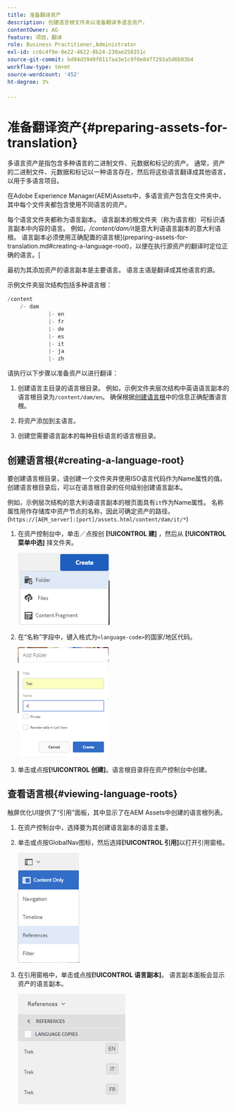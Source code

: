 ```yaml
---
title: 准备翻译资产
description: 创建语言根文件夹以准备翻译多语言资产。
contentOwner: AG
feature: 项目，翻译
role: Business Practitioner,Administrator
exl-id: cc6c4f9e-8e22-4622-8b24-230ae258351c
source-git-commit: bd94d3949f0117aa3e1c9f0e84f7293a5d6b03b4
workflow-type: tm+mt
source-wordcount: '452'
ht-degree: 3%

---
```


# 准备翻译资产{#preparing-assets-for-translation}

多语言资产是指包含多种语言的二进制文件、元数据和标记的资产。 通常，资产的二进制文件、元数据和标记以一种语言存在，然后将这些语言翻译成其他语言，以用于多语言项目。

在Adobe Experience Manager(AEM)Assets中，多语言资产包含在文件夹中，其中每个文件夹都包含使用不同语言的资产。

每个语言文件夹都称为语言副本。 语言副本的根文件夹（称为语言根）可标识语言副本中内容的语言。 例如，*/content/dam/it*&#x200B;是意大利语语言副本的意大利语根。 语言副本必须使用正确配置的语言根](preparing-assets-for-translation.md#creating-a-language-root)，以便在执行源资产的翻译时定位正确的语言。[

最初为其添加资产的语言副本是主要语言。 语言主语是翻译成其他语言的源。

示例文件夹层次结构包括多种语言根：

```java
/content
    /- dam
             |- en
             |- fr
             |- de
             |- es
             |- it
             |- ja
             |- zh
```

请执行以下步骤以准备资产以进行翻译：

1. 创建语言主目录的语言根目录。 例如，示例文件夹层次结构中英语语言副本的语言根目录为`/content/dam/en`。 确保根据[创建语言根](preparing-assets-for-translation.md#creating-a-language-root)中的信息正确配置语言根。

1. 将资产添加到主语言。
1. 创建您需要语言副本的每种目标语言的语言根目录。

## 创建语言根{#creating-a-language-root}

要创建语言根目录，请创建一个文件夹并使用ISO语言代码作为Name属性的值。 创建语言根目录后，可以在语言根目录的任何级别创建语言副本。

例如，示例层次结构的意大利语语言副本的根页面具有`it`作为Name属性。 名称属性用作存储库中资产节点的名称，因此可确定资产的路径。(`https://[AEM_server]:[port]/assets.html/content/dam/it/*`)

1. 在资产控制台中，单击／点按创 **[!UICONTROL 建]** ，然后从 **[!UICONTROL 菜单中选]** 择文件夹。

   ![chlimage_1-120](assets/chlimage_1-120.png)

1. 在“名称”字段中，键入格式为`<language-code>`的国家/地区代码。

   ![chlimage_1-121](assets/chlimage_1-121.png)

1. 单击或点按&#x200B;**[!UICONTROL 创建]**。语言根目录将在资产控制台中创建。

## 查看语言根{#viewing-language-roots}

触屏优化UI提供了“引用”面板，其中显示了在AEM Assets中创建的语言根列表。

1. 在资产控制台中，选择要为其创建语言副本的语言主要。
1. 单击或点按GlobalNav图标，然后选择&#x200B;**[!UICONTROL 引用]**&#x200B;以打开引用窗格。

   ![chlimage_1-122](assets/chlimage_1-122.png)

1. 在引用窗格中，单击或点按&#x200B;**[!UICONTROL 语言副本]**。 语言副本面板会显示资产的语言副本。

   ![chlimage_1-123](assets/chlimage_1-123.png)
